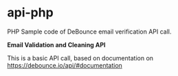 # api-php
PHP Sample code of DeBounce email verification API call.

<b>Email Validation and Cleaning API</b>

This is a basic API call, based on documentation on https://debounce.io/api/#documentation
